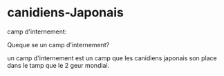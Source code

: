 
# canidiens-Japonais





camp d'internement:




Queque se un camp d'internement?

   un camp d'internement est un camp que les canidiens japonais son place dans 
    le tamp que le 2 geur mondial.
